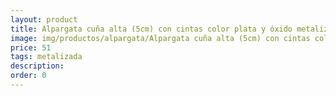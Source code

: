 ```yaml
---
layout: product
title: Alpargata cuña alta (5cm) con cintas color plata y óxido metalizado
image: img/productos/alpargata/Alpargata cuña alta (5cm) con cintas color plata y óxido metalizado=51=metalizada.webp
price: 51
tags: metalizada
description: 
order: 0
---
```

